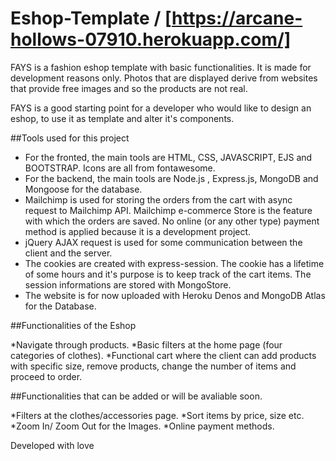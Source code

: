 # Eshop-Template / [https://arcane-hollows-07910.herokuapp.com/]

FAYS is a fashion eshop template with basic functionalities. It is made for development reasons only. Photos that are displayed derive from websites that provide 
free images and so the products are not real. 

FAYS is a good starting point for a developer who would like to design an eshop, to use it as template and alter it's components. 

##Tools used for this project

* For the fronted, the main tools are HTML, CSS, JAVASCRIPT, EJS and BOOTSTRAP. Icons are all from fontawesome. 
* For the backend, the main tools are Node.js , Express.js, MongoDB and Mongoose for the database.
* Mailchimp is used for storing the orders from the cart with async request to Mailchimp API. Mailchimp e-commerce Store is the feature with which the orders are saved.
  No online (or any other type) payment method is applied because it is a development project. 
* jQuery AJAX request is used for some communication between the client and the server.
* The cookies are created with express-session. The cookie has a lifetime of some hours and it's purpose is to keep track of the cart items. The session informations are
stored with MongoStore.
* The website is for now uploaded with Heroku Denos and MongoDB Atlas for the Database.

##Functionalities of the Eshop

*Navigate through products.
*Basic filters at the home page (four categories of clothes).
*Functional cart where the client can add products with specific size, remove products, change the number of items and proceed to order.

##Functionalities that can be added or will be avaliable soon.

*Filters at the clothes/accessories page.
*Sort items by price, size etc.
*Zoom In/ Zoom Out for the Images.
*Online payment methods.

Developed with love


